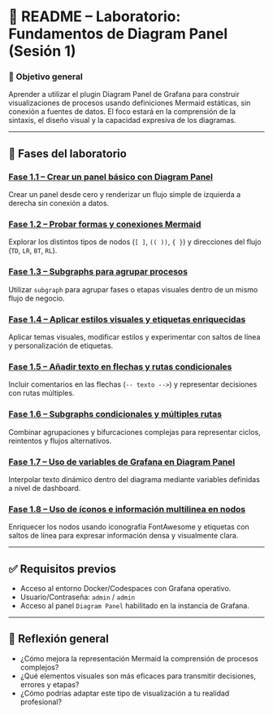 # 🧪 README – Laboratorio: Fundamentos de Diagram Panel (Sesión 1)

### 🎯 Objetivo general

Aprender a utilizar el plugin Diagram Panel de Grafana para construir visualizaciones de procesos usando definiciones Mermaid estáticas, sin conexión a fuentes de datos. El foco estará en la comprensión de la sintaxis, el diseño visual y la capacidad expresiva de los diagramas.

---

## 🔬 Fases del laboratorio

### [Fase 1.1 – Crear un panel básico con Diagram Panel](#)

Crear un panel desde cero y renderizar un flujo simple de izquierda a derecha sin conexión a datos.

### [Fase 1.2 – Probar formas y conexiones Mermaid](#)

Explorar los distintos tipos de nodos (`[ ]`, `(( ))`, `{ }`) y direcciones del flujo (`TD`, `LR`, `BT`, `RL`).

### [Fase 1.3 – Subgraphs para agrupar procesos](#)

Utilizar `subgraph` para agrupar fases o etapas visuales dentro de un mismo flujo de negocio.

### [Fase 1.4 – Aplicar estilos visuales y etiquetas enriquecidas](#)

Aplicar temas visuales, modificar estilos y experimentar con saltos de línea y personalización de etiquetas.

### [Fase 1.5 – Añadir texto en flechas y rutas condicionales](#)

Incluir comentarios en las flechas (`-- texto -->`) y representar decisiones con rutas múltiples.

### [Fase 1.6 – Subgraphs condicionales y múltiples rutas](#)

Combinar agrupaciones y bifurcaciones complejas para representar ciclos, reintentos y flujos alternativos.

### [Fase 1.7 – Uso de variables de Grafana en Diagram Panel](#)

Interpolar texto dinámico dentro del diagrama mediante variables definidas a nivel de dashboard.

### [Fase 1.8 – Uso de íconos e información multilinea en nodos](#)

Enriquecer los nodos usando iconografía FontAwesome y etiquetas con saltos de línea para expresar información densa y visualmente clara.

---

## ✅ Requisitos previos

* Acceso al entorno Docker/Codespaces con Grafana operativo.
* Usuario/Contraseña: `admin` / `admin`
* Acceso al panel `Diagram Panel` habilitado en la instancia de Grafana.

---

## 💬 Reflexión general

* ¿Cómo mejora la representación Mermaid la comprensión de procesos complejos?
* ¿Qué elementos visuales son más eficaces para transmitir decisiones, errores y etapas?
* ¿Cómo podrías adaptar este tipo de visualización a tu realidad profesional?
